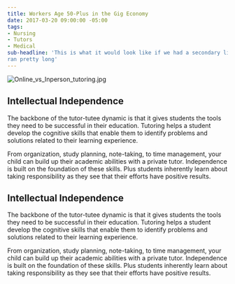 ```yaml
---
title: Workers Age 50-Plus in the Gig Economy
date: 2017-03-20 09:00:00 -05:00
tags:
- Nursing
- Tutors
- Medical
sub-headline: 'This is what it would look like if we had a secondary line that also
ran pretty long'
---
```


![Online_vs_Inperson_tutoring.jpg](/blog/uploads/Online_vs_Inperson_tutoring.jpg)

## Intellectual Independence

The backbone of the tutor-tutee dynamic is that it gives students the tools they need to be successful in their education. Tutoring helps a student develop the cognitive skills that enable them to identify problems and solutions related to their learning experience.

From organization, study planning, note-taking, to time management, your child can build up their academic abilities with a private tutor. Independence is built on the foundation of these skills. Plus students inherently learn about taking responsibility as they see that their efforts have positive results.

## Intellectual Independence

The backbone of the tutor-tutee dynamic is that it gives students the tools they need to be successful in their education. Tutoring helps a student develop the cognitive skills that enable them to identify problems and solutions related to their learning experience.

From organization, study planning, note-taking, to time management, your child can build up their academic abilities with a private tutor. Independence is built on the foundation of these skills. Plus students inherently learn about taking responsibility as they see that their efforts have positive results.
